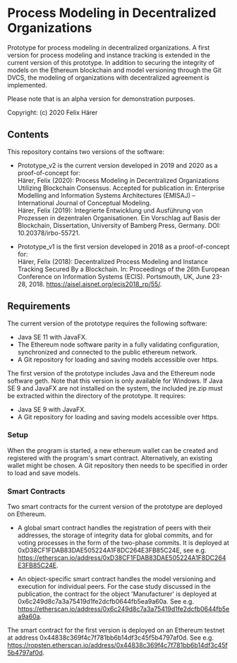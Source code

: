 # Process Modeling in Decentralized Organizations

Prototype for process modeling in decentralized organizations. A first version for process modeling and instance tracking is extended in the current version of this prototype. In addition to securing the integrity of models on the Ethereum blockchain and model versioning through the Git DVCS, the modeling of organizations with decentralized agreement is implemented.

Please note that is an alpha version for demonstration purposes.

Copyright: (c) 2020 Felix Härer


## Contents

This repository contains two versions of the software:

- Prototype_v2 is the current version developed in 2019 and 2020 as a proof-of-concept for:<br>
  Härer, Felix (2020): Process Modeling in Decentralized Organizations Utilizing Blockchain Consensus. Accepted for publication in: Enterprise Modelling and Information Systems Architectures (EMISAJ) – International Journal of Conceptual Modeling.<br>
 Härer, Felix (2019): Integrierte Entwicklung und Ausführung von Prozessen in dezentralen Organisationen. Ein Vorschlag auf Basis der Blockchain, Dissertation, University of Bamberg Press, Germany. DOI: 10.20378/irbo-55721.
 

- Prototype_v1 is the first version developed in 2018 as a proof-of-concept for:<br>
 Härer, Felix (2018): Decentralized Process Modeling and Instance Tracking Secured By a Blockchain. In: Proceedings of the 26th European Conference on Information Systems (ECIS). Portsmouth, UK, June 23-28, 2018. https://aisel.aisnet.org/ecis2018_rp/55/.


## Requirements

The current version of the prototype requires the following software:

- Java SE 11 with JavaFX.
- The Ethereum node software parity in a fully validating configuration, synchronized and connected to the public ethereum network. 
- A Git repository for loading and saving models accessible over https.


The first version of the prototype includes Java and the Ethereum node software geth. Note that this version is only available for Windows. If Java SE 9 and JavaFX are not installed on the system, the included jre.zip must be extracted within the directory of the prototype.
It requires:

- Java SE 9 with JavaFX.
- A Git repository for loading and saving models accessible over https.


### Setup

When the program is started, a new ethereum wallet can be created and registered with the program's smart contract. Alternatively, an existing wallet might be chosen. A Git repository then needs to be specified in order to load and save models.


### Smart Contracts

Two smart contracts for the current version of the prototype are deployed on Ethereum. 

- A global smart contract handles the registration of peers with their addresses, the storage of integrity data for global commits, and for voting processes in the form of the two-phase commits. It is deployed at 0xD38CF1FDAB83DAE505224A1F8DC264E3FB85C24E, see e.g. https://etherscan.io/address/0xD38CF1FDAB83DAE505224A1F8DC264E3FB85C24E.

- An object-specific smart contract handles the model versioning and execution for individual peers. For the case study discussed in the publication, the contract for the object 'Manufacturer' is deployed at 0x6c249d8c7a3a75419d1fe2dcfb0644fb5ea9a60a. See e.g. https://etherscan.io/address/0x6c249d8c7a3a75419d1fe2dcfb0644fb5ea9a60a.


The smart contract for the first version is deployed on an Ethereum testnet at address 0x44838c369f4c7f781bb6b14df3c45f5b4797af0d. See e.g. https://ropsten.etherscan.io/address/0x44838c369f4c7f781bb6b14df3c45f5b4797af0d.
